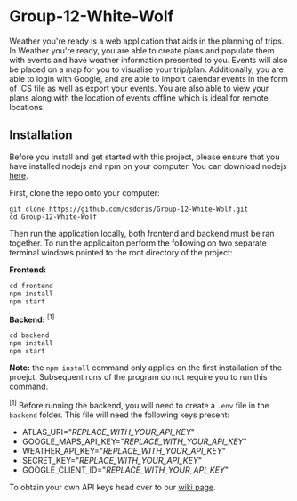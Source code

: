 # Group-12-White-Wolf

Weather you're ready is a web application that aids in the planning of trips. In Weather you're ready, you are able to create plans and populate them with events and have weather information presented to you. Events will also be placed on a map for you to visualise your trip/plan. Additionally, you are able to login with Google, and are able to import calendar events in the form of ICS file as well as export your events. You are also able to view your plans along with the location of events offline which is ideal for remote locations.

## Installation

Before you install and get started with this project, please ensure that you have installed nodejs and npm on your computer. You can download nodejs [here](https://nodejs.org/en/download/). 

First, clone the repo onto your computer:

```
git clone https://github.com/csdoris/Group-12-White-Wolf.git
cd Group-12-White-Wolf
```

Then run the application locally, both frontend and backend must be ran together. To run the applicaiton perform the following on two separate terminal windows pointed to the root directory of the project:

**Frontend:**

```
cd frontend
npm install
npm start
```

**Backend:** <sup>[1]</sup>

```
cd backend
npm install
npm start
```

**Note:** the `npm install` command only applies on the first installation of the proejct. Subsequent runs of the program do not require you to run this command.

<sup>[1]</sup> Before running the backend, you will need to create a `.env` file in the `backend` folder. This file will need the following keys present:

-   ATLAS_URI="_REPLACE_WITH_YOUR_API_KEY_"
-   GOOGLE_MAPS_API_KEY="_REPLACE_WITH_YOUR_API_KEY_"
-   WEATHER_API_KEY="_REPLACE_WITH_YOUR_API_KEY_"
-   SECRET_KEY="_REPLACE_WITH_YOUR_API_KEY_"
-   GOOGLE_CLIENT_ID="_REPLACE_WITH_YOUR_API_KEY_"

To obtain your own API keys head over to our [wiki page](https://github.com/csdoris/Group-12-White-Wolf/wiki/Getting-your-own-API-keys).

